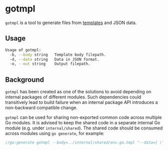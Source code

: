 # gotmpl

`gotmpl` is a tool
to generate files
from [templates](https://pkg.go.dev/text/template) and JSON data.

## Usage

```sh
Usage of gotmpl:
  -b, --body string   Template body filepath.
  -d, --data string   Data in JSON format.
  -o, --out string    Output filepath.
```

## Background

`gotmpl` has been created as one of the solutions
to avoid depending on internal packages of different modules.
Such dependencies could transitively lead to build failure
when an internal package API introduces a non-backward compatible change.

`gotmpl` can be used for sharing non-exported
common code across multiple Go modules.
It is advised to keep the shared code in a separate internal Go module
(e.g. under `internal/shared`).
The shared code should be consumed across modules using `go generate`,
for example:

```go
//go:generate gotmpl --body=../internal/shared/env.go.tmpl "--data={ \"pkg\": \"jaeger\" }" --out=env.go
```
